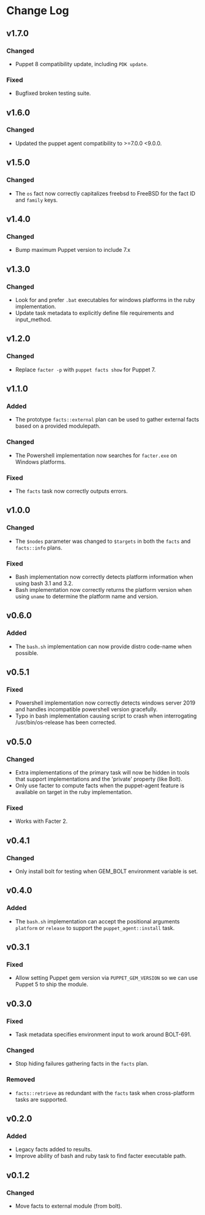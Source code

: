 # Change Log

## v1.7.0
### Changed
- Puppet 8 compatibility update, including `PDK update`.

### Fixed
- Bugfixed broken testing suite.

## v1.6.0
### Changed
- Updated the puppet agent compatibility to >=7.0.0 <9.0.0.

## v1.5.0
### Changed
- The `os` fact now correctly capitalizes freebsd to FreeBSD for the fact ID and `family` keys.

## v1.4.0
### Changed
- Bump maximum Puppet version to include 7.x

## v1.3.0
### Changed
- Look for and prefer `.bat` executables for windows platforms in the ruby implementation.
- Update task metadata to explicitly define file requirements and input_method.

## v1.2.0
### Changed
- Replace `facter -p` with `puppet facts show` for Puppet 7.

## v1.1.0
### Added
- The prototype `facts::external` plan can be used to gather external facts based on a provided modulepath.

### Changed
- The Powershell implementation now searches for `facter.exe` on Windows platforms.

### Fixed
- The `facts` task now correctly outputs errors.

## v1.0.0
### Changed
- The `$nodes` parameter was changed to `$targets` in both the `facts` and `facts::info` plans.

### Fixed
- Bash implementation now correctly detects platform information when using bash 3.1 and 3.2.
- Bash implementation now correctly returns the platform version when using `uname` to determine the platform name and version.

## v0.6.0
### Added
- The `bash.sh` implementation can now provide distro code-name when possible.

## v0.5.1
### Fixed
- Powershell implementation now correctly detects windows server 2019 and handles incompatible powershell version gracefully.
- Typo in bash implementation causing script to crash when interrogating /usr/bin/os-release has been corrected.

## v0.5.0
### Changed
- Extra implementations of the primary task will now be hidden in tools that support implementations and the 'private' property (like Bolt).
- Only use facter to compute facts when the puppet-agent feature is available on target in the ruby implementation.

### Fixed
- Works with Facter 2.

## v0.4.1
### Changed
- Only install bolt for testing when GEM_BOLT environment variable is set.

## v0.4.0
### Added
- The `bash.sh` implementation can accept the positional arguments `platform` or `release` to support the `puppet_agent::install` task. 

## v0.3.1
### Fixed
- Allow setting Puppet gem version via `PUPPET_GEM_VERSION` so we can use Puppet 5 to ship the module.

## v0.3.0
### Fixed
- Task metadata specifies environment input to work around BOLT-691.

### Changed
- Stop hiding failures gathering facts in the `facts` plan.

### Removed
- `facts::retrieve` as redundant with the `facts` task when cross-platform
tasks are supported.

## v0.2.0
### Added
- Legacy facts added to results.
- Improve ability of bash and ruby task to find facter executable path.

## v0.1.2

### Changed
- Move facts to external module (from bolt).
